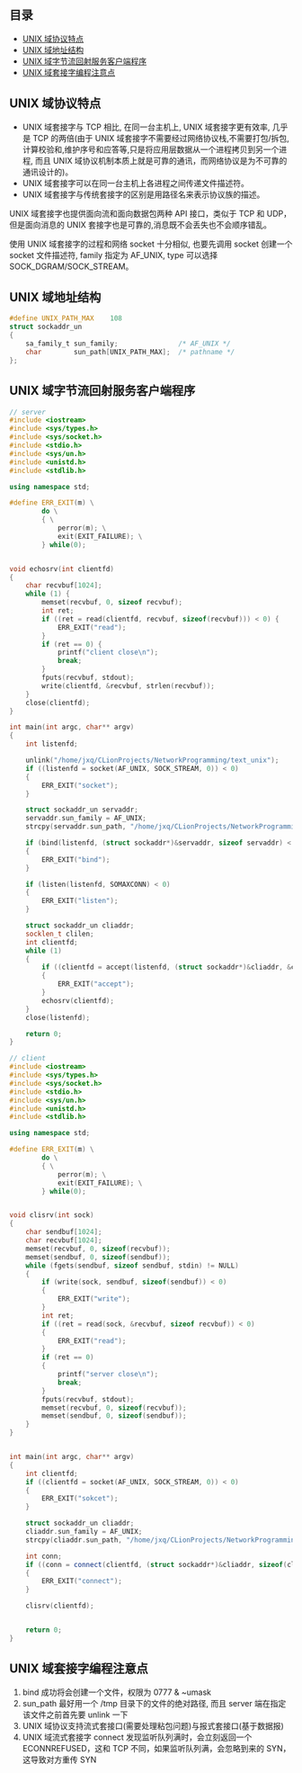 ## 目录

- [UNIX 域协议特点](#UNIX-域协议特点)
- [UNIX 域地址结构](#UNIX-域地址结构)
- [UNIX 域字节流回射服务客户端程序](#UNIX-域字节流回射服务客户端程序)
- [UNIX 域套接字编程注意点](#UNIX-域套接字编程注意点)

## UNIX 域协议特点

- UNIX 域套接字与 TCP 相比, 在同一台主机上, UNIX 域套接字更有效率, 几乎是 TCP 的两倍(由于 UNIX 域套接字不需要经过网络协议栈,不需要打包/拆包,计算校验和,维护序号和应答等,只是将应用层数据从一个进程拷贝到另一个进程, 而且 UNIX 域协议机制本质上就是可靠的通讯，而网络协议是为不可靠的通讯设计的)。
- UNIX 域套接字可以在同一台主机上各进程之间传递文件描述符。
- UNIX 域套接字与传统套接字的区别是用路径名来表示协议族的描述。

UNIX 域套接字也提供面向流和面向数据包两种 API 接口，类似于 TCP 和 UDP，但是面向消息的 UNIX 套接字也是可靠的,消息既不会丢失也不会顺序错乱。

使用 UNIX 域套接字的过程和网络 socket 十分相似, 也要先调用 socket 创建一个 socket 文件描述符, family 指定为 AF_UNIX, type 可以选择
 SOCK_DGRAM/SOCK_STREAM。

## UNIX 域地址结构

```c
#define UNIX_PATH_MAX    108
struct sockaddr_un
{
    sa_family_t sun_family;               /* AF_UNIX */
    char        sun_path[UNIX_PATH_MAX];  /* pathname */
};
```

##  UNIX 域字节流回射服务客户端程序

```c++
// server
#include <iostream>
#include <sys/types.h>
#include <sys/socket.h>
#include <stdio.h>
#include <sys/un.h>
#include <unistd.h>
#include <stdlib.h>

using namespace std;

#define ERR_EXIT(m) \
        do \
        { \
            perror(m); \
            exit(EXIT_FAILURE); \
        } while(0);


void echosrv(int clientfd)
{
    char recvbuf[1024];
    while (1) {
        memset(recvbuf, 0, sizeof recvbuf);
        int ret;
        if ((ret = read(clientfd, recvbuf, sizeof(recvbuf))) < 0) {
            ERR_EXIT("read");
        }
        if (ret == 0) {
            printf("client close\n");
            break;
        }
        fputs(recvbuf, stdout);
        write(clientfd, &recvbuf, strlen(recvbuf));
    }
    close(clientfd);
}

int main(int argc, char** argv)
{
    int listenfd;

    unlink("/home/jxq/CLionProjects/NetworkProgramming/text_unix");    // 解除原有text_unix对象链接
    if ((listenfd = socket(AF_UNIX, SOCK_STREAM, 0)) < 0)
    {
        ERR_EXIT("socket");
    }

    struct sockaddr_un servaddr;
    servaddr.sun_family = AF_UNIX;
    strcpy(servaddr.sun_path, "/home/jxq/CLionProjects/NetworkProgramming/text_unix");

    if (bind(listenfd, (struct sockaddr*)&servaddr, sizeof servaddr) < 0)
    {
        ERR_EXIT("bind");
    }

    if (listen(listenfd, SOMAXCONN) < 0)
    {
        ERR_EXIT("listen");
    }

    struct sockaddr_un cliaddr;
    socklen_t clilen;
    int clientfd;
    while (1)
    {
        if ((clientfd = accept(listenfd, (struct sockaddr*)&cliaddr, &clilen)) < 0)
        {
            ERR_EXIT("accept");
        }
        echosrv(clientfd);
    }
    close(listenfd);

    return 0;
}
```

```c++
// client
#include <iostream>
#include <sys/types.h>
#include <sys/socket.h>
#include <stdio.h>
#include <sys/un.h>
#include <unistd.h>
#include <stdlib.h>

using namespace std;

#define ERR_EXIT(m) \
        do \
        { \
            perror(m); \
            exit(EXIT_FAILURE); \
        } while(0);


void clisrv(int sock)
{
    char sendbuf[1024];
    char recvbuf[1024];
    memset(recvbuf, 0, sizeof(recvbuf));
    memset(sendbuf, 0, sizeof(sendbuf));
    while (fgets(sendbuf, sizeof sendbuf, stdin) != NULL)
    {
        if (write(sock, sendbuf, sizeof(sendbuf)) < 0)
        {
            ERR_EXIT("write");
        }
        int ret;
        if ((ret = read(sock, &recvbuf, sizeof recvbuf)) < 0)
        {
            ERR_EXIT("read");
        }
        if (ret == 0)
        {
            printf("server close\n");
            break;
        }
        fputs(recvbuf, stdout);
        memset(recvbuf, 0, sizeof(recvbuf));
        memset(sendbuf, 0, sizeof(sendbuf));
    }
}


int main(int argc, char** argv)
{
    int clientfd;
    if ((clientfd = socket(AF_UNIX, SOCK_STREAM, 0)) < 0)
    {
        ERR_EXIT("sokcet");
    }

    struct sockaddr_un cliaddr;
    cliaddr.sun_family = AF_UNIX;
    strcpy(cliaddr.sun_path, "/home/jxq/CLionProjects/NetworkProgramming/text_unix");

    int conn;
    if ((conn = connect(clientfd, (struct sockaddr*)&cliaddr, sizeof(cliaddr))) < 0)
    {
        ERR_EXIT("connect");
    }

    clisrv(clientfd);


    return 0;
}
```

## UNIX 域套接字编程注意点

1. bind 成功将会创建一个文件，权限为 0777 & ~umask
2. sun_path 最好用一个 /tmp 目录下的文件的绝对路径, 而且 server 端在指定该文件之前首先要 unlink 一下
3. UNIX 域协议支持流式套接口(需要处理粘包问题)与报式套接口(基于数据报)
4. UNIX 域流式套接字 connect 发现监听队列满时，会立刻返回一个 ECONNREFUSED，这和 TCP 不同，如果监听队列满，会忽略到来的 SYN，这导致对方重传 SYN










